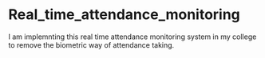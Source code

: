 # Real_time_attendance_monitoring
I am implemnting this real time attendance monitoring system in my college to remove the biometric way of attendance taking.
